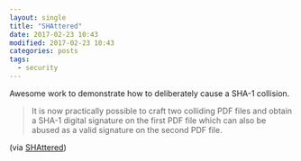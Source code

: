 ```yaml
---
layout: single
title: "SHAttered"
date: 2017-02-23 10:43
modified: 2017-02-23 10:43
categories: posts
tags:
  - security
---
```


Awesome work to demonstrate how to deliberately cause a SHA-1 collision.

> It is now practically possible to craft two colliding PDF files and obtain a
> SHA-1 digital signature on the first PDF file which can also be abused as a
> valid signature on the second PDF file.

(via [SHAttered](http://shattered.it/))
